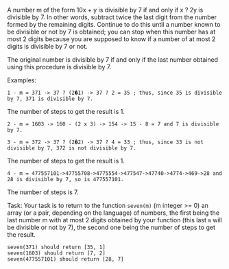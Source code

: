 A number m of the form 10x + y is divisible by 7 if and only if x ? 2y is divisible by 7. In other words, subtract twice the last digit from the number formed by the remaining digits. Continue to do this until a number known to be divisible or not by 7 is obtained; you can stop when this number has at most 2 digits because you are supposed to know if a number of at most 2 digits is divisible by 7 or not.

The original number is divisible by 7 if and only if the last number obtained using this procedure is divisible by 7.

Examples:

    1 - m = 371 -> 37 ? (2�1) -> 37 ? 2 = 35 ; thus, since 35 is divisible by 7, 371 is divisible by 7.

The number of steps to get the result is 1.

    2 - m = 1603 -> 160 - (2 x 3) -> 154 -> 15 - 8 = 7 and 7 is divisible by 7.

    3 - m = 372 -> 37 ? (2�2) -> 37 ? 4 = 33 ; thus, since 33 is not divisible by 7, 372 is not divisible by 7.

The number of steps to get the result is 1.

    4 - m = 477557101->47755708->4775554->477547->47740->4774->469->28 and 28 is divisible by 7, so is 477557101.

The number of steps is 7.

Task: Your task is to return to the function `seven(m)` (m integer >= 0) an array (or a pair, depending on the language) of numbers, the first being the last number m with at most 2 digits obtained by your function (this last `m` will be divisible or not by 7), the second one being the number of steps to get the result.

    seven(371) should return [35, 1]
    seven(1603) should return [7, 2]
    seven(477557101) should return [28, 7]